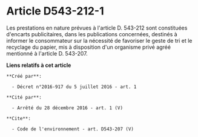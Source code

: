 # Article D543-212-1

Les prestations en nature prévues à l'article D. 543-212 sont constituées d'encarts publicitaires, dans les publications
concernées, destinés à informer le consommateur sur la nécessité de favoriser le geste de tri et le recyclage du papier, mis
à disposition d'un organisme privé agréé mentionné à l'article D. 543-207.

**Liens relatifs à cet article**

	**Créé par**:

	  - Décret n°2016-917 du 5 juillet 2016 - art. 1

	**Cité par**:

	  - Arrêté du 28 décembre 2016 - art. 1 (V)

	**Cite**:

	  - Code de l'environnement - art. D543-207 (V)
